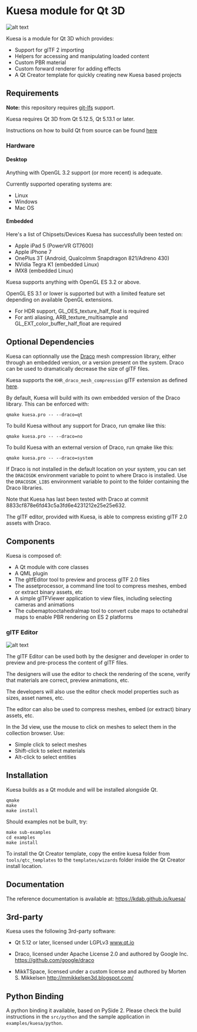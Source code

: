# Kuesa module for Qt 3D

![alt text](https://github.com/KDAB/kuesa/blob/dev/examples/kuesa/assets/misc/kuesa_carscene.png)


Kuesa is a module for Qt 3D which provides:
* Support for glTF 2 importing
* Helpers for accessing and manipulating loaded content
* Custom PBR material
* Custom forward renderer for adding effects
* A Qt Creator template for quickly creating new Kuesa based projects

## Requirements

**Note:** this repository requires [git-lfs](https://git-lfs.github.com) support.

Kuesa requires Qt 3D from Qt 5.12.5, Qt 5.13.1 or later.

Instructions on how to build Qt from source can be found [here](https://wiki.qt.io/Building_Qt_5_from_Git)

### Hardware

#### Desktop

Anything with OpenGL 3.2 support (or more recent) is adequate.

Currently supported operating systems are:
* Linux
* Windows
* Mac OS

#### Embedded

Here's a list of Chipsets/Devices Kuesa has successfully been tested on:
* Apple iPad 5 (PowerVR GT7600)
* Apple iPhone 7
* OnePlus 3T (Android, Qualcolmm Snapdragon 821/Adreno 430)
* NVidia Tegra K1 (embedded Linux)
* iMX8 (embedded Linux)

Kuesa supports anything with OpenGL ES 3.2 or above.

OpenGL ES 3.1 or lower is supported but with a limited feature set depending on available OpenGL extensions.
* For HDR support, GL_OES_texture_half_float is required
* For anti aliasing, ARB_texture_multisample and GL_EXT_color_buffer_half_float are required

## Optional Dependencies

Kuesa can optionnally use the [Draco](https://github.com/google/draco) mesh compression library,
either through an embedded version, or a version present on the system.
Draco can be used to dramatically decrease the size of glTF files.

Kuesa supports the ``KHR_draco_mesh_compression`` glTF extension as defined [here](https://github.com/KhronosGroup/glTF/blob/master/extensions/2.0/Khronos/KHR_draco_mesh_compression/).

By default, Kuesa will build with its own embedded version of the Draco library.
This can be enforced with:

    qmake kuesa.pro -- --draco=qt

To build Kuesa without any support for Draco, run qmake like this:

    qmake kuesa.pro -- --draco=no

To build Kuesa with an external version of Draco, run qmake like this:

    qmake kuesa.pro -- --draco=system

If Draco is not installed in the default location on your system, you can
set the `DRACOSDK` environment variable to point to where Draco is installed.
Use the `DRACOSDK_LIBS` environment variable to point to the folder containing
the Draco libraries.

Note that Kuesa has last been tested with Draco at commit 8833cf878e6fd43c5a3fd6e4231212e25e25e632.

The glTF editor, provided with Kuesa, is able to compress existing glTF 2.0
assets with Draco.

## Components

Kuesa is composed of:
* A Qt module with core classes
* A QML plugin
* The gltfEditor tool to preview and process glTF 2.0 files
* The assetprocessor, a command line tool to compress meshes, embed or extract binary assets, etc
* A simple glTFViewer application to view files, including selecting cameras and animations
* The cubemaptooctahedralmap tool to convert cube maps to octahedral maps
  to enable PBR rendering on ES 2 platforms

### glTF Editor

![alt text](https://github.com/KDAB/kuesa/blob/dev/examples/kuesa/assets/misc/kuesa_ape.png)

The glTF Editor can be used both by the designer and developer in order
to preview and pre-process the content of glTF files.

The designers will use the editor to check the rendering of the scene,
verify that materials are correct, preview animations, etc.

The developers will also use the editor check model properties such as sizes,
asset names, etc.

The editor can also be used to compress meshes, embed (or extract) binary assets, etc.

In the 3d view, use the mouse to click on meshes to select them in the collection browser.
Use:
* Simple click to select meshes
* Shift-click to select materials
* Alt-click to select entities

## Installation

Kuesa builds as a Qt module and will be installed alongside Qt.

    qmake
    make
    make install

Should examples not be built, try:

    make sub-examples
    cd examples
    make install

To install the Qt Creator template, copy the entire kuesa folder
from ``tools/qtc_templates`` to the ``templates/wizards`` folder inside
the Qt Creator install location.

## Documentation

The reference documentation is available at: https://kdab.github.io/kuesa/

## 3rd-party
Kuesa uses the following 3rd-party software:
* Qt 5.12 or later, licensed under LGPLv3
www.qt.io

* Draco, licensed under Apache License 2.0 and authored by Google Inc.
https://github.com/google/draco

* MikkTSpace, licensed under a custom license and authored by Morten S. Mikkelsen
http://mmikkelsen3d.blogspot.com/

## Python Binding

A python binding it available, based on PySide 2. Please check the build instructions
in the ``src/python`` and the sample application in ``examples/kuesa/python``.
